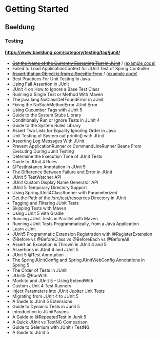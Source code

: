 # Getting Started

## Baeldung

### Testing

#### https://www.baeldung.com/category/testing/tag/junit/

* [~~Get the Name of the Currently Executing Test in JUnit~~](https://www.baeldung.com/junit-get-name-of-currently-executing-test) / [(example code)](./src/test/kotlin/com/demo/junit/day20220725)
* Failed to Load ApplicationContext for JUnit Test of Spring Controller
* [~~Assert that an Object is from a Specific Type~~](https://www.baeldung.com/java-assert-object-of-type) / [(example code)](./src/test/kotlin/com/demo/junit/day20220726)
* Best Practices For Unit Testing In Java
* Using Fail Assertion in JUnit
* JUnit 4 on How to Ignore a Base Test Class
* Running a Single Test or Method With Maven
* The java.lang.NoClassDefFoundError in JUnit
* Fixing the NoSuchMethodError JUnit Error
* Using Cucumber Tags with JUnit 5
* Guide to the System Stubs Library
* Conditionally Run or Ignore Tests in JUnit 4
* Guide to the System Rules Library
* Assert Two Lists for Equality Ignoring Order in Java
* Unit Testing of System.out.println() with JUnit
* Asserting Log Messages With JUnit
* Prevent ApplicationRunner or CommandLineRunner Beans From Executing During Junit Testing
* Determine the Execution Time of JUnit Tests
* Guide to JUnit 4 Rules
* @TestInstance Annotation in JUnit 5
* The Difference Between Failure and Error in JUnit
* JUnit 5 TestWatcher API
* JUnit Custom Display Name Generator API
* JUnit 5 Temporary Directory Support
* Using SpringJUnit4ClassRunner with Parameterized
* Get the Path of the /src/test/resources Directory in JUnit
* Tagging and Filtering JUnit Tests
* Skipping Tests with Maven
* Using JUnit 5 with Gradle
* Running JUnit Tests in Parallel with Maven
* Running JUnit Tests Programmatically, from a Java Application
* Learn JUnit
* JUnit5 Programmatic Extension Registration with @RegisterExtension
* @Before vs @BeforeClass vs @BeforeEach vs @BeforeAll
* Assert an Exception is Thrown in JUnit 4 and 5
* Assertions in JUnit 4 and JUnit 5
* JUnit 5 @Test Annotation
* The SpringJUnitConfig and SpringJUnitWebConfig Annotations in Spring 5
* The Order of Tests in JUnit
* JUnit5 @RunWith
* Mockito and JUnit 5 – Using ExtendWith
* Custom JUnit 4 Test Runners
* Inject Parameters into JUnit Jupiter Unit Tests
* Migrating from JUnit 4 to JUnit 5
* A Guide to JUnit 5 Extensions
* Guide to Dynamic Tests in Junit 5
* Introduction to JUnitParams
* A Guide to @RepeatedTest in Junit 5
* A Quick JUnit vs TestNG Comparison
* Guide to Selenium with JUnit / TestNG
* A Guide to JUnit 5
